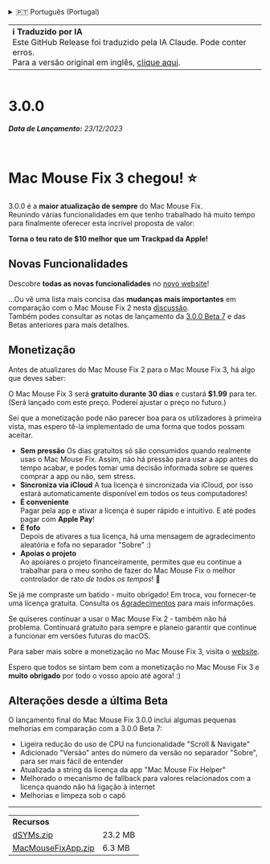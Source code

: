 <details>
<summary>🇵🇹 Português (Portugal)</summary>

[🇬🇧 English (GitHub)](https://github.com/noah-nuebling/mac-mouse-fix/releases/tag/3.0.0)\
[🇦🇩 Català](https://redirect.macmousefix.com/?target=mmf-release&tag=3.0.0&locale=ca)\
[🇩🇪 Deutsch](https://redirect.macmousefix.com/?target=mmf-release&tag=3.0.0&locale=de)\
[🇪🇸 Español](https://redirect.macmousefix.com/?target=mmf-release&tag=3.0.0&locale=es)\
[🇫🇷 Français](https://redirect.macmousefix.com/?target=mmf-release&tag=3.0.0&locale=fr)\
[🇮🇩 Indonesia](https://redirect.macmousefix.com/?target=mmf-release&tag=3.0.0&locale=id)\
[🇮🇹 Italiano](https://redirect.macmousefix.com/?target=mmf-release&tag=3.0.0&locale=it)\
[🇭🇺 Magyar](https://redirect.macmousefix.com/?target=mmf-release&tag=3.0.0&locale=hu)\
[🇳🇱 Nederlands](https://redirect.macmousefix.com/?target=mmf-release&tag=3.0.0&locale=nl)\
[🇵🇱 Polski](https://redirect.macmousefix.com/?target=mmf-release&tag=3.0.0&locale=pl)\
[🇧🇷 Português (Brasil)](https://redirect.macmousefix.com/?target=mmf-release&tag=3.0.0&locale=pt-BR)\
**🇵🇹 Português (Portugal)**\
[🇷🇴 Română](https://redirect.macmousefix.com/?target=mmf-release&tag=3.0.0&locale=ro)\
[🇸🇪 Svenska](https://redirect.macmousefix.com/?target=mmf-release&tag=3.0.0&locale=sv)\
[🇻🇳 Tiếng Việt](https://redirect.macmousefix.com/?target=mmf-release&tag=3.0.0&locale=vi)\
[🇹🇷 Türkçe](https://redirect.macmousefix.com/?target=mmf-release&tag=3.0.0&locale=tr)\
[🇨🇿 Čeština](https://redirect.macmousefix.com/?target=mmf-release&tag=3.0.0&locale=cs)\
[🇬🇷 Ελληνικά](https://redirect.macmousefix.com/?target=mmf-release&tag=3.0.0&locale=el)\
[🇷🇺 Русский](https://redirect.macmousefix.com/?target=mmf-release&tag=3.0.0&locale=ru)\
[🇺🇦 Українська](https://redirect.macmousefix.com/?target=mmf-release&tag=3.0.0&locale=uk)\
[🇮🇱 עברית](https://redirect.macmousefix.com/?target=mmf-release&tag=3.0.0&locale=he)\
[🇸🇦 العربية](https://redirect.macmousefix.com/?target=mmf-release&tag=3.0.0&locale=ar)\
[🇮🇳 हिन्दी](https://redirect.macmousefix.com/?target=mmf-release&tag=3.0.0&locale=hi)\
[🇹🇭 ไทย](https://redirect.macmousefix.com/?target=mmf-release&tag=3.0.0&locale=th)\
[🇨🇳 中文 (简体)](https://redirect.macmousefix.com/?target=mmf-release&tag=3.0.0&locale=zh-Hans)\
[🇨🇳 中文 (繁體)](https://redirect.macmousefix.com/?target=mmf-release&tag=3.0.0&locale=zh-Hant)\
[🇭🇰 中文（香港)](https://redirect.macmousefix.com/?target=mmf-release&tag=3.0.0&locale=zh-HK)\
[🇯🇵 日本語](https://redirect.macmousefix.com/?target=mmf-release&tag=3.0.0&locale=ja)\
[🇰🇷 한국어](https://redirect.macmousefix.com/?target=mmf-release&tag=3.0.0&locale=ko)\
[Help translate Mac Mouse Fix to different languages!](https://github.com/noah-nuebling/mac-mouse-fix/discussions/731)
</details>
<table align=><td>
<b>ℹ️ Traduzido por IA</b><br>
Este GitHub Release foi traduzido pela IA Claude. Pode conter erros.<br>
Para a versão original em inglês, <a href="https://github.com/noah-nuebling/mac-mouse-fix/releases/tag/3.0.0">clique aqui</a>.
</td></table>

<table></table>

# 3.0.0
***Data de Lançamento:** 23/12/2023*

<br>

# Mac Mouse Fix 3 chegou! ⭐️

3.0.0 é a **maior atualização de sempre** do Mac Mouse Fix.\
Reunindo várias funcionalidades em que tenho trabalhado há muito tempo para finalmente oferecer esta incrível proposta de valor:

**Torna o teu rato de $10 melhor que um Trackpad da Apple!**

## Novas Funcionalidades

Descobre **todas as novas funcionalidades** no [novo website](http://macmousefix.com/)!

...Ou vê uma lista mais concisa das **mudanças mais importantes** em comparação com o Mac Mouse Fix 2 nesta [discussão](https://github.com/noah-nuebling/mac-mouse-fix/discussions/743#discussioncomment-7938922).\
Também podes consultar as notas de lançamento da [3.0.0 Beta 7](https://redirect.macmousefix.com/?target=mmf-release&tag=3.0.0-Beta-7&locale=pt-PT) e das Betas anteriores para mais detalhes.

## Monetização

Antes de atualizares do Mac Mouse Fix 2 para o Mac Mouse Fix 3, há algo que deves saber:

O Mac Mouse Fix 3 será **gratuito durante 30 dias** e custará **$1.99** para ter.\
(Será lançado com este preço. Poderei ajustar o preço no futuro.)

Sei que a monetização pode não parecer boa para os utilizadores à primeira vista, mas espero tê-la implementado de uma forma que todos possam aceitar.

- **Sem pressão**
   Os dias gratuitos só são consumidos quando realmente usas o Mac Mouse Fix. Assim, não há pressão para usar a app antes do tempo acabar, e podes tomar uma decisão informada sobre se queres comprar a app ou não, sem stress.
- **Sincroniza via iCloud**
  A tua licença é sincronizada via iCloud, por isso estará automaticamente disponível em todos os teus computadores!
- **É conveniente**\
   Pagar pela app e ativar a licença é super rápido e intuitivo. E até podes pagar com **Apple Pay**!
- **É fofo**\
   Depois de ativares a tua licença, há uma mensagem de agradecimento aleatória e fofa no separador "Sobre" :)
- **Apoias o projeto**\
   Ao apoiares o projeto financeiramente, permites que eu continue a trabalhar para o meu sonho de fazer do Mac Mouse Fix o melhor controlador de rato *de todos os tempos*! 🚀

Se já me compraste um batido - muito obrigado! Em troca, vou fornecer-te uma licença gratuita. Consulta os [Agradecimentos](https://github.com/noah-nuebling/mac-mouse-fix/blob/master/Acknowledgements.md#-paypal-donations) para mais informações.

Se quiseres continuar a usar o Mac Mouse Fix 2 - também não há problema. Continuará gratuito para sempre e planeio garantir que continue a funcionar em versões futuras do macOS.

Para saber mais sobre a monetização no Mac Mouse Fix 3, visita o [website](https://macmousefix.com/#price).

Espero que todos se sintam bem com a monetização no Mac Mouse Fix 3 e **muito obrigado** por todo o vosso apoio até agora! :)

## Alterações desde a última Beta

O lançamento final do Mac Mouse Fix 3.0.0 inclui algumas pequenas melhorias em comparação com a 3.0.0 Beta 7:

- Ligeira redução do uso de CPU na funcionalidade "Scroll & Navigate"
- Adicionado "Versão" antes do número da versão no separador "Sobre", para ser mais fácil de entender
- Atualizada a string da licença da app "Mac Mouse Fix Helper"
- Melhorado o mecanismo de fallback para valores relacionados com a licença quando não há ligação à internet
- Melhorias e limpeza sob o capô

---

<table align="start">
<tr>
    <td colspan=2>
        <b>Recursos</b>
    </td>
</tr>
<tr>
    <td><a href="https://github.com/noah-nuebling/mac-mouse-fix/releases/download/3.0.0/dSYMs.zip">dSYMs.zip</a></td>
    <td>23.2 MB</td>
</tr>
<tr>
    <td><a href="https://github.com/noah-nuebling/mac-mouse-fix/releases/download/3.0.0/MacMouseFixApp.zip">MacMouseFixApp.zip</a></td>
    <td>6.3 MB</td>
</tr>
</table>